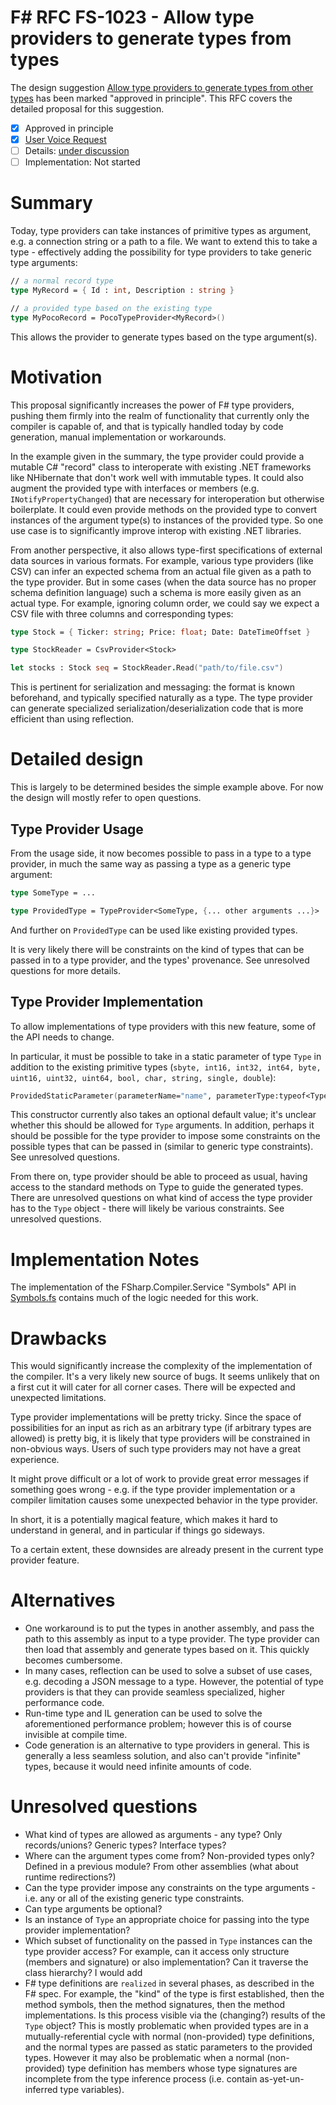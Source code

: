 # F# RFC FS-1023 - Allow type providers to generate types from types

The design suggestion [Allow type providers to generate types from other types](https://fslang.uservoice.com/forums/245727-f-language/suggestions/5675977-allow-type-providers-to-generate-types-from-other) has been marked "approved in principle".
This RFC covers the detailed proposal for this suggestion.

* [x] Approved in principle
* [x] [User Voice Request](https://fslang.uservoice.com/forums/245727-f-language/suggestions/5675977-allow-type-providers-to-generate-types-from-other)
* [ ] Details: [under discussion](https://github.com/fsharp/FSharpLangDesign/issues/125)
* [ ] Implementation: Not started

# Summary
[summary]: #summary

Today, type providers can take instances of primitive types as argument, e.g. a connection string or a path to a file. We want to extend this to take a type - effectively adding the possibility for type providers to take generic type arguments:

```fsharp
// a normal record type
type MyRecord = { Id : int, Description : string }

// a provided type based on the existing type
type MyPocoRecord = PocoTypeProvider<MyRecord>()
```
This allows the provider to generate types based on the type argument(s).

# Motivation
[motivation]: #motivation

This proposal significantly increases the power of F# type providers, pushing them firmly into the realm of functionality that currently only the compiler is capable of, and that is typically handled today by code generation, manual implementation or workarounds.

In the example given in the summary, the type provider could provide a mutable C# "record" class to interoperate with existing .NET frameworks  like NHibernate that don't work well with immutable types. It could also augment the provided type with interfaces or members (e.g. `INotifyPropertyChanged`) that are necessary for interoperation but otherwise boilerplate. It could even provide methods on the provided type to convert instances of the argument type(s) to instances of the provided type. So one use case is to significantly improve interop with existing .NET libraries.

From another perspective, it also allows type-first specifications of external data sources in various formats. For example, various type providers (like CSV) can infer an expected schema from an actual file given as a path to the type provider. But in some cases (when the data source has no proper schema definition language) such a schema is more easily given as an actual type. For example, ignoring column order, we could say we expect a CSV file with three columns and corresponding types:

```fsharp
type Stock = { Ticker: string; Price: float; Date: DateTimeOffset }

type StockReader = CsvProvider<Stock>

let stocks : Stock seq = StockReader.Read("path/to/file.csv")
```
This is pertinent for serialization and messaging: the format is known beforehand, and typically specified naturally as a type. The type provider can generate specialized serialization/deserialization code that is more efficient than using reflection.

# Detailed design
[design]: #detailed-design

This is largely to be determined besides the simple example above. For now the design will mostly refer to open questions.

## Type Provider Usage

From the usage side, it now becomes possible to pass in a type to a type provider, in much the same way as passing a type as a generic type argument:

```fsharp
type SomeType = ...

type ProvidedType = TypeProvider<SomeType, {... other arguments ...}>
```
And further on `ProvidedType` can be used like existing provided types.

It is very likely there will be constraints on the kind of types that can be passed in to a type provider, and the types' provenance. See unresolved questions for more details.

## Type Provider Implementation

To allow implementations of type providers with this new feature, some of the API needs to change.

In particular, it must be possible to take in a static parameter of type `Type` in addition to the existing primitive types (`sbyte, int16, int32, int64, byte, uint16, uint32, uint64, bool, char, string, single, double`):

```fsharp
ProvidedStaticParameter(parameterName="name", parameterType:typeof<Type>)
```

This constructor currently also takes an optional default value; it's unclear whether this should be allowed for `Type` arguments. In addition, perhaps it should be possible for the type provider to impose some constraints on the possible types that can be passed in (similar to generic type constraints). See unresolved questions.

From there on, type provider should be able to proceed as usual, having access to the standard methods on Type to guide the generated types. There are unresolved questions on what kind of access the type provider has to the `Type` object - there will likely be various constraints. See unresolved questions.

# Implementation Notes

The implementation of the FSharp.Compiler.Service "Symbols" API in [Symbols.fs](https://github.com/fsharp/FSharp.Compiler.Service/blob/master/src/fsharp/vs/Symbols.fs) contains much of the logic needed for this work.


# Drawbacks
[drawbacks]: #drawbacks

This would significantly increase the complexity of the implementation of the compiler. It's a very likely new source of bugs. It seems unlikely that on a first cut it will cater for all corner cases. There will be expected and unexpected limitations.

Type provider implementations will be pretty tricky. Since the space of possibilities for an input as rich as an arbitrary type (if arbitrary types are allowed) is pretty big, it is likely that  type providers will be constrained in non-obvious ways. Users of such type providers may not have a great experience.

It might prove difficult or a lot of work to provide great error messages if something goes wrong - e.g. if the type provider implementation or a compiler limitation causes some unexpected behavior in the type provider.

In short, it is a potentially magical feature, which makes it hard to understand in general, and in particular if things go sideways.

To a certain extent, these downsides are already present in the current type provider feature.

# Alternatives
[alternatives]: #alternatives

* One workaround is to put the types in another assembly, and pass the path to this assembly as input to a type provider. The type provider can then load that assembly and generate types based on it. This quickly becomes cumbersome.
* In many cases, reflection can be used to solve a subset of use cases, e.g. decoding a JSON message to a type. However, the potential of type providers is that they can provide seamless specialized, higher performance code.
* Run-time type and IL generation can be used to solve the aforementioned performance problem; however this is of course invisible at compile time.
* Code generation is an alternative to type providers in general. This is generally a less seamless solution, and also can't provide "infinite" types, because it would need infinite amounts of code.

# Unresolved questions
[unresolved]: #unresolved-questions

* What kind of types are allowed as arguments - any type? Only records/unions? Generic types? Interface types?
* Where can the argument types come from? Non-provided types only? Defined in a previous module? From other assemblies (what about runtime redirections?)
* Can the type provider impose any constraints on the type arguments - i.e. any or all of the existing generic type constraints.
* Can type arguments be optional?
* Is an instance of `Type` an appropriate choice for passing into the type provider implementation?
* Which subset of functionality on the passed in `Type` instances can the type provider access? For example, can it access only structure (members and signature) or also implementation? Can it traverse the class hierarchy?
I would add 
* F# type definitions are ``realized`` in several phases, as described in the F# spec.  For example, the "kind" of the type is first established, then the method symbols, then the method signatures, then the method implementations.  Is this process visible via the (changing?) results of the ``Type`` object?  This is mostly problematic when provided types are in a mutually-referential cycle with normal (non-provided) type definitions, and the normal types are passed as static parameters to the provided types.  However it may also be problematic when a normal (non-provided) type definition has members whose type signatures are incomplete from the type inference process (i.e. contain as-yet-un-inferred type variables).


